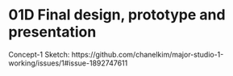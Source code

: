 # 01D Final design, prototype and presentation
<p>Concept-1 Sketch:
https://github.com/chanelkim/major-studio-1-working/issues/1#issue-1892747611
  </p>
